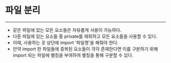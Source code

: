 # 파일 분리

---

- 같은 파일에 있는 모든 요소들은 자유롭게 사용이 가능하다.
- 다른 파일에 있는 요소들 중 private를 제외하고 모든 요소들을 사용할 수 있다.
- 이때, 사용하는 곳 상단에 import '파일명'을 해줘야 한다.
- 만약 import 한 파일들에 중복된 요소들이 각각 존재한다면 이를 구분하기 위해 import 되는 파일에 별칭을 부여하여 별칭을 통해 구분할 수 있다.
